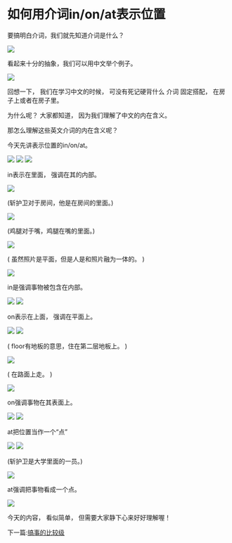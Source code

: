 # 如何用介词in/on/at表示位置

要搞明白介词，我们就先知道介词是什么？

<img src="https://en.linexic.top/guide/preposition/1.png">

看起来十分的抽象，我们可以用中文举个例子。

<img src="https://en.linexic.top/guide/preposition/2.png">

回想一下，
我们在学习中文的时候，
可没有死记硬背什么 介词 固定搭配，
在房子上或者在房子里。

为什么呢？
大家都知道，
因为我们理解了中文的内在含义。

那怎么理解这些英文介词的内在含义呢？

今天先讲表示位置的in/on/at。

<img src="https://en.linexic.top/guide/preposition/3.png">

<img src="https://en.linexic.top/guide/preposition/4.png">

<img src="https://en.linexic.top/guide/preposition/5.png">

in表示在里面，
强调在其的内部。

<img src="https://en.linexic.top/guide/preposition/6.png">

(斩护卫对于房间，他是在房间的里面。)

<img src="https://en.linexic.top/guide/preposition/7.png">

(鸡腿对于嘴，鸡腿在嘴的里面。)

<img src="https://en.linexic.top/guide/preposition/8.png">

(
虽然照片是平面，但是人是和照片融为一体的。
)

<img src="https://en.linexic.top/guide/preposition/9.png">

in是强调事物被包含在内部。

<img src="https://en.linexic.top/guide/preposition/10.png">

<img src="https://en.linexic.top/guide/preposition/11.png">

on表示在上面，
强调在平面上。

<img src="https://en.linexic.top/guide/preposition/12.png">

<img src="https://en.linexic.top/guide/preposition/13.png">

(
floor有地板的意思，住在第二层地板上。
)

<img src="https://en.linexic.top/guide/preposition/14.png">

(
在路面上走。
)

<img src="https://en.linexic.top/guide/preposition/15.png">

on强调事物在其表面上。

<img src="https://en.linexic.top/guide/preposition/16.png">

<img src="https://en.linexic.top/guide/preposition/17.png">

at把位置当作一个“点”

<img src="https://en.linexic.top/guide/preposition/18.png">

<img src="https://en.linexic.top/guide/preposition/19.png">

(斩护卫是大学里面的一员。)

<img src="https://en.linexic.top/guide/preposition/20.png">

at强调把事物看成一个点。

<img src="https://en.linexic.top/guide/preposition/21.png">

今天的内容，
看似简单，
但需要大家静下心来好好理解喔！

下一篇:[搞事的比较级](https://en.linexic.top/#/guide/compare)